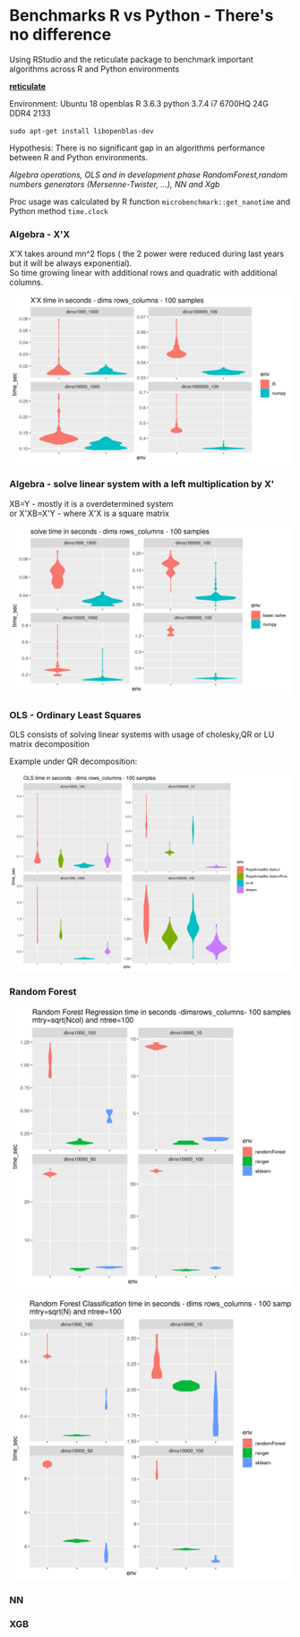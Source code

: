 # Benchmarks R vs Python - There's no difference 

Using RStudio and the reticulate package to benchmark important algorithms across R and Python environments

[**reticulate**](http://blog.rstudio.com/2018/03/26/reticulate-r-interface-to-python/)

Environment: Ubuntu 18 openblas R 3.6.3 python 3.7.4 i7 6700HQ 24G DDR4 2133

`sudo apt-get install libopenblas-dev`

Hypothesis: There is no significant gap in an algorithms performance between R and Python environments.

*Algebra operations, OLS and in development phase RandomForest,random numbers generators (Mersenne-Twister, ...), NN and Xgb*

Proc usage was calculated by R function `microbenchmark::get_nanotime` and Python method `time.clock`

### Algebra - X'X

X'X takes around mn^2 flops ( the 2 power were reduced during last years but it will be always exponential).  
So time growing linear with additional rows and quadratic with additional columns.

![](./png/Algebra_XX.png)

### Algebra - solve linear system with a left multiplication by X'

XB=Y - mostly it is a overdetermined system   
or X'XB=X'Y - where X'X is a square matrix

![](./png/solve.png)

### OLS - Ordinary Least Squares

OLS consists of solving linear systems with usage of cholesky,QR or LU matrix decomposition

Example under QR decomposition:

![](./png/OLS.png)

### Random Forest

![](./png/RF_reg.png)

![](./png/RF_clas.png)

### NN

### XGB